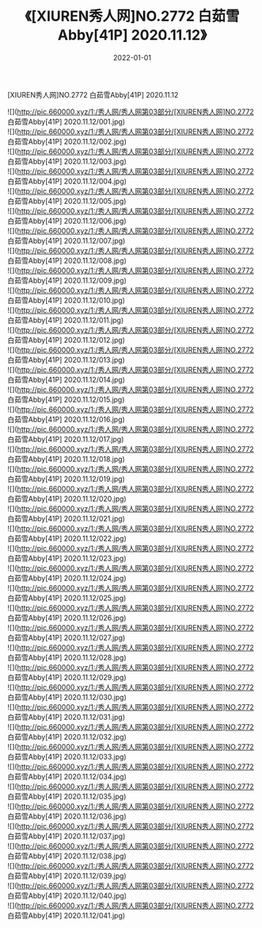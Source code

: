 ﻿---
layout: post
title:  《[XIUREN秀人网]NO.2772 白茹雪Abby[41P] 2020.11.12》
date:   2022-01-01
img: http://pic.660000.xyz/1:/秀人网/秀人网第03部分/[XIUREN秀人网]NO.2772 白茹雪Abby[41P] 2020.11.12/000.jpg
categories: [美女, 清纯, 唯美]
---

[XIUREN秀人网]NO.2772 白茹雪Abby[41P] 2020.11.12

 ![](http://pic.660000.xyz/1:/秀人网/秀人网第03部分/[XIUREN秀人网]NO.2772 白茹雪Abby[41P] 2020.11.12/001.jpg) <br>![](http://pic.660000.xyz/1:/秀人网/秀人网第03部分/[XIUREN秀人网]NO.2772 白茹雪Abby[41P] 2020.11.12/002.jpg) <br>![](http://pic.660000.xyz/1:/秀人网/秀人网第03部分/[XIUREN秀人网]NO.2772 白茹雪Abby[41P] 2020.11.12/003.jpg) <br>![](http://pic.660000.xyz/1:/秀人网/秀人网第03部分/[XIUREN秀人网]NO.2772 白茹雪Abby[41P] 2020.11.12/004.jpg) <br>![](http://pic.660000.xyz/1:/秀人网/秀人网第03部分/[XIUREN秀人网]NO.2772 白茹雪Abby[41P] 2020.11.12/005.jpg) <br>![](http://pic.660000.xyz/1:/秀人网/秀人网第03部分/[XIUREN秀人网]NO.2772 白茹雪Abby[41P] 2020.11.12/006.jpg) <br>![](http://pic.660000.xyz/1:/秀人网/秀人网第03部分/[XIUREN秀人网]NO.2772 白茹雪Abby[41P] 2020.11.12/007.jpg) <br>![](http://pic.660000.xyz/1:/秀人网/秀人网第03部分/[XIUREN秀人网]NO.2772 白茹雪Abby[41P] 2020.11.12/008.jpg) <br>![](http://pic.660000.xyz/1:/秀人网/秀人网第03部分/[XIUREN秀人网]NO.2772 白茹雪Abby[41P] 2020.11.12/009.jpg) <br>![](http://pic.660000.xyz/1:/秀人网/秀人网第03部分/[XIUREN秀人网]NO.2772 白茹雪Abby[41P] 2020.11.12/010.jpg) <br>![](http://pic.660000.xyz/1:/秀人网/秀人网第03部分/[XIUREN秀人网]NO.2772 白茹雪Abby[41P] 2020.11.12/011.jpg) <br>![](http://pic.660000.xyz/1:/秀人网/秀人网第03部分/[XIUREN秀人网]NO.2772 白茹雪Abby[41P] 2020.11.12/012.jpg) <br>![](http://pic.660000.xyz/1:/秀人网/秀人网第03部分/[XIUREN秀人网]NO.2772 白茹雪Abby[41P] 2020.11.12/013.jpg) <br>![](http://pic.660000.xyz/1:/秀人网/秀人网第03部分/[XIUREN秀人网]NO.2772 白茹雪Abby[41P] 2020.11.12/014.jpg) <br>![](http://pic.660000.xyz/1:/秀人网/秀人网第03部分/[XIUREN秀人网]NO.2772 白茹雪Abby[41P] 2020.11.12/015.jpg) <br>![](http://pic.660000.xyz/1:/秀人网/秀人网第03部分/[XIUREN秀人网]NO.2772 白茹雪Abby[41P] 2020.11.12/016.jpg) <br>![](http://pic.660000.xyz/1:/秀人网/秀人网第03部分/[XIUREN秀人网]NO.2772 白茹雪Abby[41P] 2020.11.12/017.jpg) <br>![](http://pic.660000.xyz/1:/秀人网/秀人网第03部分/[XIUREN秀人网]NO.2772 白茹雪Abby[41P] 2020.11.12/018.jpg) <br>![](http://pic.660000.xyz/1:/秀人网/秀人网第03部分/[XIUREN秀人网]NO.2772 白茹雪Abby[41P] 2020.11.12/019.jpg) <br>![](http://pic.660000.xyz/1:/秀人网/秀人网第03部分/[XIUREN秀人网]NO.2772 白茹雪Abby[41P] 2020.11.12/020.jpg) <br>![](http://pic.660000.xyz/1:/秀人网/秀人网第03部分/[XIUREN秀人网]NO.2772 白茹雪Abby[41P] 2020.11.12/021.jpg) <br>![](http://pic.660000.xyz/1:/秀人网/秀人网第03部分/[XIUREN秀人网]NO.2772 白茹雪Abby[41P] 2020.11.12/022.jpg) <br>![](http://pic.660000.xyz/1:/秀人网/秀人网第03部分/[XIUREN秀人网]NO.2772 白茹雪Abby[41P] 2020.11.12/023.jpg) <br>![](http://pic.660000.xyz/1:/秀人网/秀人网第03部分/[XIUREN秀人网]NO.2772 白茹雪Abby[41P] 2020.11.12/024.jpg) <br>![](http://pic.660000.xyz/1:/秀人网/秀人网第03部分/[XIUREN秀人网]NO.2772 白茹雪Abby[41P] 2020.11.12/025.jpg) <br>![](http://pic.660000.xyz/1:/秀人网/秀人网第03部分/[XIUREN秀人网]NO.2772 白茹雪Abby[41P] 2020.11.12/026.jpg) <br>![](http://pic.660000.xyz/1:/秀人网/秀人网第03部分/[XIUREN秀人网]NO.2772 白茹雪Abby[41P] 2020.11.12/027.jpg) <br>![](http://pic.660000.xyz/1:/秀人网/秀人网第03部分/[XIUREN秀人网]NO.2772 白茹雪Abby[41P] 2020.11.12/028.jpg) <br>![](http://pic.660000.xyz/1:/秀人网/秀人网第03部分/[XIUREN秀人网]NO.2772 白茹雪Abby[41P] 2020.11.12/029.jpg) <br>![](http://pic.660000.xyz/1:/秀人网/秀人网第03部分/[XIUREN秀人网]NO.2772 白茹雪Abby[41P] 2020.11.12/030.jpg) <br>![](http://pic.660000.xyz/1:/秀人网/秀人网第03部分/[XIUREN秀人网]NO.2772 白茹雪Abby[41P] 2020.11.12/031.jpg) <br>![](http://pic.660000.xyz/1:/秀人网/秀人网第03部分/[XIUREN秀人网]NO.2772 白茹雪Abby[41P] 2020.11.12/032.jpg) <br>![](http://pic.660000.xyz/1:/秀人网/秀人网第03部分/[XIUREN秀人网]NO.2772 白茹雪Abby[41P] 2020.11.12/033.jpg) <br>![](http://pic.660000.xyz/1:/秀人网/秀人网第03部分/[XIUREN秀人网]NO.2772 白茹雪Abby[41P] 2020.11.12/034.jpg) <br>![](http://pic.660000.xyz/1:/秀人网/秀人网第03部分/[XIUREN秀人网]NO.2772 白茹雪Abby[41P] 2020.11.12/035.jpg) <br>![](http://pic.660000.xyz/1:/秀人网/秀人网第03部分/[XIUREN秀人网]NO.2772 白茹雪Abby[41P] 2020.11.12/036.jpg) <br>![](http://pic.660000.xyz/1:/秀人网/秀人网第03部分/[XIUREN秀人网]NO.2772 白茹雪Abby[41P] 2020.11.12/037.jpg) <br>![](http://pic.660000.xyz/1:/秀人网/秀人网第03部分/[XIUREN秀人网]NO.2772 白茹雪Abby[41P] 2020.11.12/038.jpg) <br>![](http://pic.660000.xyz/1:/秀人网/秀人网第03部分/[XIUREN秀人网]NO.2772 白茹雪Abby[41P] 2020.11.12/039.jpg) <br>![](http://pic.660000.xyz/1:/秀人网/秀人网第03部分/[XIUREN秀人网]NO.2772 白茹雪Abby[41P] 2020.11.12/040.jpg) <br>![](http://pic.660000.xyz/1:/秀人网/秀人网第03部分/[XIUREN秀人网]NO.2772 白茹雪Abby[41P] 2020.11.12/041.jpg) <br>